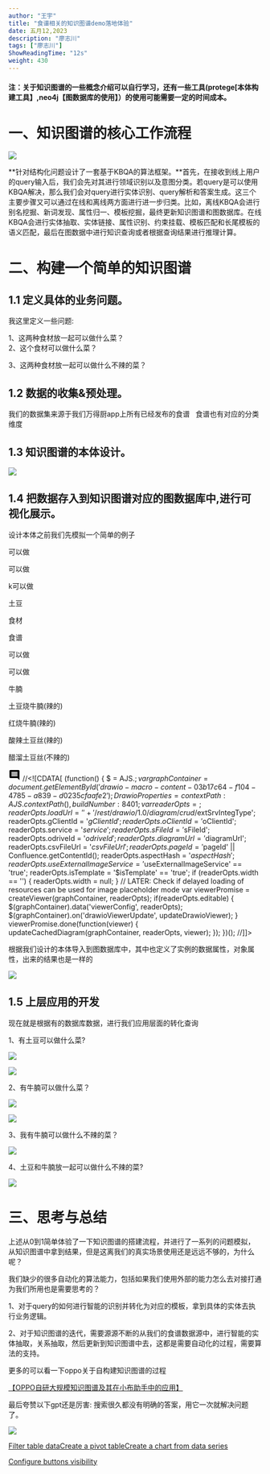```yaml
---
author: "王宇"
title: "食谱相关的知识图谱demo落地体验"
date: 五月12,2023
description: "廖志川"
tags: ["廖志川"]
ShowReadingTime: "12s"
weight: 430
---
```

#### 注：关于知识图谱的一些概念介绍可以自行学习，还有一些工具(protege\[本体构建工具】,neo4j【图数据库的使用】）的使用可能需要一定的时间成本。

一、知识图谱的核心工作流程
=============

![](/download/attachments/101824322/%E7%9F%A5%E8%AF%86%E5%9B%BE%E8%B0%B1%E7%9A%84%E6%89%A7%E8%A1%8C%E6%B5%81%E7%A8%8B.png?version=1&modificationDate=1683878635322&api=v2)

**针对结构化问题设计了一套基于KBQA的算法框架。**首先，在接收到线上用户的query输入后，我们会先对其进行领域识别以及意图分类。若query是可以使用KBQA解决，那么我们会对query进行实体识别、query解析和答案生成。这三个主要步骤又可以通过在线和离线两方面进行进一步归类。比如，离线KBQA会进行别名挖掘、新词发现、属性归一、模板挖掘，最终更新知识图谱和图数据库。在线KBQA会进行实体抽取、实体链接、属性识别、约束挂载、模板匹配和长尾模板的语义匹配，最后在图数据中进行知识查询或者根据查询结果进行推理计算。

二、构建一个简单的知识图谱
=============

1.1 定义具体的业务问题。
--------------

我这里定义一些问题:

1、这两种食材放一起可以做什么菜？  
2、这个食材可以做什么菜？

3、这两种食材放一起可以做什么不辣的菜？

1.2 数据的收集&预处理。
--------------

我们的数据集来源于我们万得厨app上所有已经发布的食谱   食谱也有对应的分类维度

1.3 知识图谱的本体设计。
--------------

![](/download/attachments/101824322/image2023-5-12_10-13-53.png?version=1&modificationDate=1683857634599&api=v2)

  

1.4 把数据存入到知识图谱对应的图数据库中,进行可视化展示。
-------------------------------

设计本体之前我们先模拟一个简单的例子 

可以做

可以做

k可以做

土豆

食材

食谱

可以做

可以做

牛腩

土豆烧牛腩(辣的)

红烧牛腩(辣的)

酸辣土豆丝(辣的)

醋溜土豆丝(不辣的)

![](data:image/svg+xml;base64,PHN2ZyB4bWxucz0iaHR0cDovL3d3dy53My5vcmcvMjAwMC9zdmciIHdpZHRoPSIyNCIgaGVpZ2h0PSIyNCIgdmlld0JveD0iMCAwIDI0IDI0Ij48cGF0aCBkPSJNMjEuOTkgNGMwLTEuMS0uODktMi0xLjk5LTJINGMtMS4xIDAtMiAuOS0yIDJ2MTJjMCAxLjEuOSAyIDIgMmgxNGw0IDQtLjAxLTE4ek0xOCAxNEg2di0yaDEydjJ6bTAtM0g2VjloMTJ2MnptMC0zSDZWNmgxMnYyeiIvPjxwYXRoIGQ9Ik0wIDBoMjR2MjRIMHoiIGZpbGw9Im5vbmUiLz48L3N2Zz4= "Show Comments") //<!\[CDATA\[ (function() { $ = AJS.$; var graphContainer = document.getElementById('drawio-macro-content-03b17c64-f104-4785-a839-d0235cfaafe2'); DrawioProperties = { contextPath : AJS.contextPath(), buildNumber : 8401 }; var readerOpts = {}; readerOpts.loadUrl = '' + '/rest/drawio/1.0/diagram/crud/%E9%A3%9F%E8%B0%B1%E7%9F%A5%E8%AF%86%E5%9B%BE%E8%B0%B1/101824322?revision=2'; readerOpts.imageUrl = '' + '/download/attachments/101824322/食谱知识图谱.png' + '?version=2&api=v2'; readerOpts.editUrl = '' + '/plugins/drawio/addDiagram.action?ceoId=101824322&owningPageId=101824322&diagramName=%E9%A3%9F%E8%B0%B1%E7%9F%A5%E8%AF%86%E5%9B%BE%E8%B0%B1&revision=2'; readerOpts.editable = true; readerOpts.canComment = true; readerOpts.stylePath = STYLE\_PATH; readerOpts.stencilPath = STENCIL\_PATH; readerOpts.imagePath = IMAGE\_PATH + '/reader'; readerOpts.border = true; readerOpts.width = '400'; readerOpts.simpleViewer = false; readerOpts.tbstyle = 'top'; readerOpts.links = 'auto'; readerOpts.lightbox = true; readerOpts.resourcePath = ATLAS\_RESOURCE\_BASE + '/resources/viewer'; readerOpts.disableButtons = false; readerOpts.zoomToFit = true; readerOpts.language = 'zh'; readerOpts.licenseStatus = 'OK'; readerOpts.contextPath = AJS.contextPath(); readerOpts.diagramName = decodeURIComponent('%E9%A3%9F%E8%B0%B1%E7%9F%A5%E8%AF%86%E5%9B%BE%E8%B0%B1'); readerOpts.diagramDisplayName = ''; readerOpts.aspect = ''; readerOpts.ceoName = '食谱相关的知识图谱demo落地体验'; readerOpts.attVer = '2'; readerOpts.attId = '101825164'; readerOpts.lastModifierName = '未知用户 (liaozhichuan)'; readerOpts.lastModified = '2023-05-12 09:24:32.421'; readerOpts.creatorName = '未知用户 (liaozhichuan)'; //Embed macro specific info readerOpts.extSrvIntegType = '$extSrvIntegType'; readerOpts.gClientId = '$gClientId'; readerOpts.oClientId = '$oClientId'; readerOpts.service = '$service'; readerOpts.sFileId = '$sFileId'; readerOpts.odriveId = '$odriveId'; readerOpts.diagramUrl = '$diagramUrl'; readerOpts.csvFileUrl = '$csvFileUrl'; readerOpts.pageId = '$pageId' || Confluence.getContentId(); readerOpts.aspectHash = '$aspectHash'; readerOpts.useExternalImageService = '$useExternalImageService' == 'true'; readerOpts.isTemplate = '$isTemplate' == 'true'; if (readerOpts.width == '') { readerOpts.width = null; } // LATER: Check if delayed loading of resources can be used for image placeholder mode var viewerPromise = createViewer(graphContainer, readerOpts); if(readerOpts.editable) { $(graphContainer).data('viewerConfig', readerOpts); $(graphContainer).on('drawioViewerUpdate', updateDrawioViewer); } viewerPromise.done(function(viewer) { updateCachedDiagram(graphContainer, readerOpts, viewer); }); })(); //\]\]>

  

根据我们设计的本体导入到图数据库中，其中也定义了实例的数据属性，对象属性，出来的结果也是一样的

![](/download/attachments/101824322/image2023-5-12_10-35-19.png?version=1&modificationDate=1683858919746&api=v2)

  

1.5 上层应用的开发
-----------

现在就是根据有的数据库数据，进行我们应用层面的转化查询

1、有土豆可以做什么菜?

![](/download/attachments/101824322/image2023-5-12_10-58-6.png?version=1&modificationDate=1683860286521&api=v2)

![](/download/attachments/101824322/image2023-5-12_11-53-8.png?version=1&modificationDate=1683863588551&api=v2)

2、有牛腩可以做什么菜？

![](/download/attachments/101824322/image2023-5-12_11-0-38.png?version=1&modificationDate=1683860438574&api=v2)

![](/download/attachments/101824322/image2023-5-12_11-53-25.png?version=1&modificationDate=1683863605146&api=v2)

  

3、我有牛腩可以做什么不辣的菜？

![](/download/attachments/101824322/image2023-5-12_11-56-27.png?version=1&modificationDate=1683863787600&api=v2)

4、土豆和牛腩放一起可以做什么不辣的菜?

![](/download/attachments/101824322/image2023-5-12_15-49-17.png?version=1&modificationDate=1683877757984&api=v2)

  

三、思考与总结
=======

上述从0到1简单体验了一下知识图谱的搭建流程，并进行了一系列的问题模拟，从知识图谱中拿到结果，但是这离我们的真实场景使用还是远远不够的，为什么呢？

我们缺少的很多自动化的算法能力，包括如果我们使用外部的能力怎么去对接打通为我们所用也是需要思考的？

1、对于query的如何进行智能的识别并转化为对应的模板，拿到具体的实体去执行业务逻辑。

2、对于知识图谱的迭代，需要源源不断的从我们的食谱数据源中，进行智能的实体抽取，关系抽取，然后更新到知识图谱中去，这都是需要自动化的过程，需要算法的支持。

更多的可以看一下oppo关于自构建知识图谱的过程

[【OPPO自研大规模知识图谱及其在小布助手中的应用】](https://blog.csdn.net/TgqDT3gGaMdkHasLZv/article/details/128089876?ops_request_misc=&request_id=&biz_id=102&utm_term=oppo%E7%9F%A5%E8%AF%86%E5%9B%BE%E8%B0%B1&utm_medium=distribute.pc_search_result.none-task-blog-2~all~sobaiduweb~default-0-128089876.142^v87^insert_down1,239^v2^insert_chatgpt&spm=1018.2226.3001.4187)

最后夸赞以下gpt还是厉害: 搜索很久都没有明确的答案，用它一次就解决问题了。

![](/download/attachments/101824322/image2023-5-12_16-47-54.png?version=1&modificationDate=1683881274849&api=v2)

  

  

  

  

[Filter table data](#)[Create a pivot table](#)[Create a chart from data series](#)

[Configure buttons visibility](/users/tfac-settings.action)
